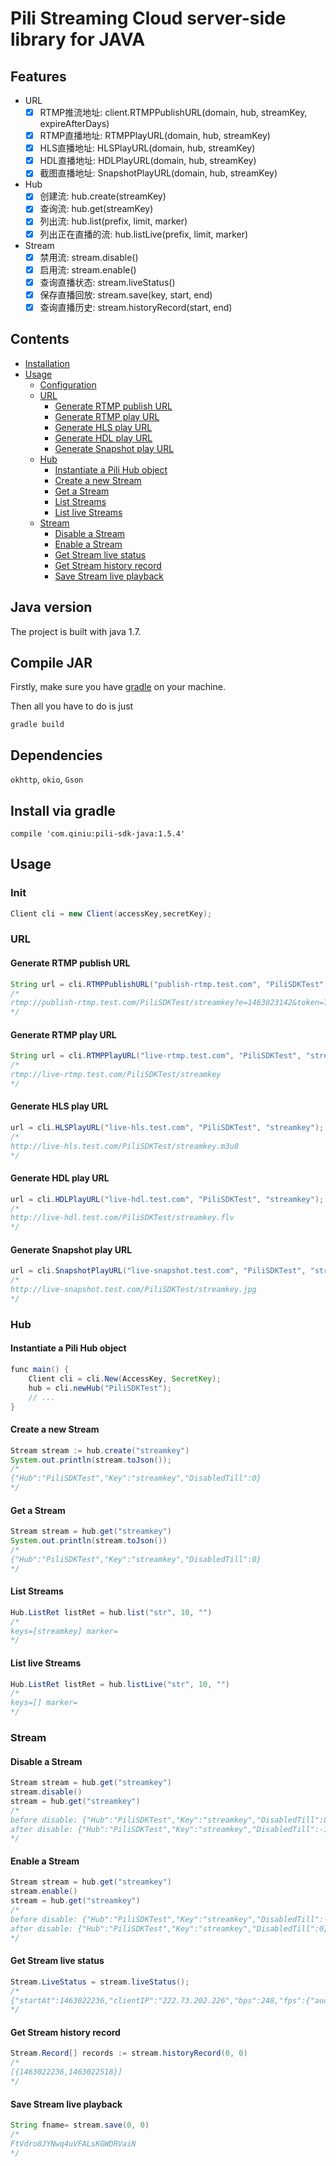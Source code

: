 # Pili Streaming Cloud server-side library for JAVA 

## Features

- URL
	- [x] RTMP推流地址: client.RTMPPublishURL(domain, hub, streamKey, expireAfterDays)
	- [x] RTMP直播地址: RTMPPlayURL(domain, hub, streamKey)
	- [x] HLS直播地址: HLSPlayURL(domain, hub, streamKey)
	- [x] HDL直播地址: HDLPlayURL(domain, hub, streamKey)
	- [x] 截图直播地址: SnapshotPlayURL(domain, hub, streamKey)
- Hub
	- [x] 创建流: hub.create(streamKey)
	- [x] 查询流: hub.get(streamKey)
	- [x] 列出流: hub.list(prefix, limit, marker)
	- [x] 列出正在直播的流: hub.listLive(prefix, limit, marker)
- Stream
	- [x] 禁用流: stream.disable()
	- [x] 启用流: stream.enable()
 	- [x] 查询直播状态: stream.liveStatus()
	- [x] 保存直播回放: stream.save(key, start, end)
	- [x] 查询直播历史: stream.historyRecord(start, end)

## Contents

- [Installation](#installation)
- [Usage](#usage)
    - [Configuration](#configuration)
	- [URL](#url)
		- [Generate RTMP publish URL](#generate-rtmp-publish-url)
		- [Generate RTMP play URL](#generate-rtmp-play-url)
		- [Generate HLS play URL](#generate-hls-play-url)
		- [Generate HDL play URL](#generate-hdl-play-url)
		- [Generate Snapshot play URL](#generate-snapshot-play-url)
	- [Hub](#hub)
		- [Instantiate a Pili Hub object](#instantiate-a-pili-hub-object)
		- [Create a new Stream](#create-a-new-stream)
		- [Get a Stream](#get-a-stream)
		- [List Streams](#list-streams)
		- [List live Streams](#list-live-streams)
	- [Stream](#stream)
		- [Disable a Stream](#disable-a-stream)
		- [Enable a Stream](#enable-a-stream)
		- [Get Stream live status](#get-stream-live-status)
		- [Get Stream history record](#get-stream-history-record)
		- [Save Stream live playback](#save-stream-live-playback)

## Java version

The project is built with java 1.7.

## Compile JAR

Firstly, make sure you have [gradle](http://gradle.org/gradle-download/) on your machine.

Then all you have to do is just 

```
gradle build
```

## Dependencies

`okhttp`, `okio`, `Gson`

## Install via gradle

```
compile 'com.qiniu:pili-sdk-java:1.5.4'
```

## Usage

### Init

```java
Client cli = new Client(accessKey,secretKey);
```

### URL

#### Generate RTMP publish URL

```java
String url = cli.RTMPPublishURL("publish-rtmp.test.com", "PiliSDKTest", "streamkey", 60);
/*
rtmp://publish-rtmp.test.com/PiliSDKTest/streamkey?e=1463023142&token=7O7hf7Ld1RrC_fpZdFvU8aCgOPuhw2K4eapYOdII:-5IVlpFNNGJHwv-2qKwVIakC0ME=
*/
```

#### Generate RTMP play URL

```java
String url = cli.RTMPPlayURL("live-rtmp.test.com", "PiliSDKTest", "streamkey");
/*
rtmp://live-rtmp.test.com/PiliSDKTest/streamkey
*/
```

#### Generate HLS play URL

```java
url = cli.HLSPlayURL("live-hls.test.com", "PiliSDKTest", "streamkey");
/*
http://live-hls.test.com/PiliSDKTest/streamkey.m3u8
*/
```

#### Generate HDL play URL

```java
url = cli.HDLPlayURL("live-hdl.test.com", "PiliSDKTest", "streamkey");
/*
http://live-hdl.test.com/PiliSDKTest/streamkey.flv
*/
```

#### Generate Snapshot play URL

```java
url = cli.SnapshotPlayURL("live-snapshot.test.com", "PiliSDKTest", "streamkey");
/*
http://live-snapshot.test.com/PiliSDKTest/streamkey.jpg
*/
```

### Hub

#### Instantiate a Pili Hub object

```java
func main() {
	Client cli = cli.New(AccessKey, SecretKey);
	hub = cli.newHub("PiliSDKTest");
	// ...
}
```

#### Create a new Stream

```java
Stream stream := hub.create("streamkey")
System.out.println(stream.toJson());
/*
{"Hub":"PiliSDKTest","Key":"streamkey","DisabledTill":0}
*/
```

#### Get a Stream

```java
Stream stream = hub.get("streamkey")
System.out.println(stream.toJson())
/*
{"Hub":"PiliSDKTest","Key":"streamkey","DisabledTill":0}
*/
```

#### List Streams

```java
Hub.ListRet listRet = hub.list("str", 10, "")
/*
keys=[streamkey] marker=
*/
```

#### List live Streams

```java
Hub.ListRet listRet = hub.listLive("str", 10, "")
/*
keys=[] marker=
*/
```

### Stream

#### Disable a Stream

```java
Stream stream = hub.get("streamkey")
stream.disable()
stream = hub.get("streamkey")
/*
before disable: {"Hub":"PiliSDKTest","Key":"streamkey","DisabledTill":0}
after disable: {"Hub":"PiliSDKTest","Key":"streamkey","DisabledTill":-1}
*/
```


#### Enable a Stream

```java
Stream stream = hub.get("streamkey")
stream.enable()
stream = hub.get("streamkey")
/*
before disable: {"Hub":"PiliSDKTest","Key":"streamkey","DisabledTill":-1}
after disable: {"Hub":"PiliSDKTest","Key":"streamkey","DisabledTill":0}
*/
```

#### Get Stream live status

```java
Stream.LiveStatus = stream.liveStatus();
/*
{"startAt":1463022236,"clientIP":"222.73.202.226","bps":248,"fps":{"audio":45,"vedio":28,"data":0}}
*/
```

#### Get Stream history record

```java
Stream.Record[] records := stream.historyRecord(0, 0)
/*
[{1463022236,1463022518}]
*/
```

#### Save Stream live playback

```java
String fname= stream.save(0, 0)
/*
FtVdro8JYNwq4uVFALsKGWDRVaiN
*/
```
